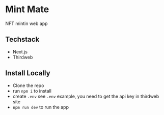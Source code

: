 # Mint Mate
NFT mintin web app

## Techstack
- Next.js
- Thirdweb

## Install Locally
- Clone the repo
- run `npm i` to install
- create `.env` see `.env` example, you need to get the api key in thirdweb site
- `npm run dev` to run the app
